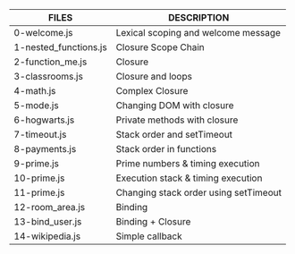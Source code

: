 | FILES  | DESCRIPTION |
| ------------- | ------------- |
| 0-welcome.js | Lexical scoping and welcome message |
| 1-nested_functions.js | Closure Scope Chain |
| 2-function_me.js | Closure |
| 3-classrooms.js | Closure and loops |
| 4-math.js | Complex Closure |
| 5-mode.js | Changing DOM with closure |
| 6-hogwarts.js | Private methods with closure |
| 7-timeout.js | Stack order and setTimeout |
| 8-payments.js | Stack order in functions |
| 9-prime.js | Prime numbers & timing execution |
| 10-prime.js | Execution stack & timing execution |
| 11-prime.js | Changing stack order using setTimeout |
| 12-room_area.js | Binding |
| 13-bind_user.js | Binding + Closure |
| 14-wikipedia.js | Simple callback |